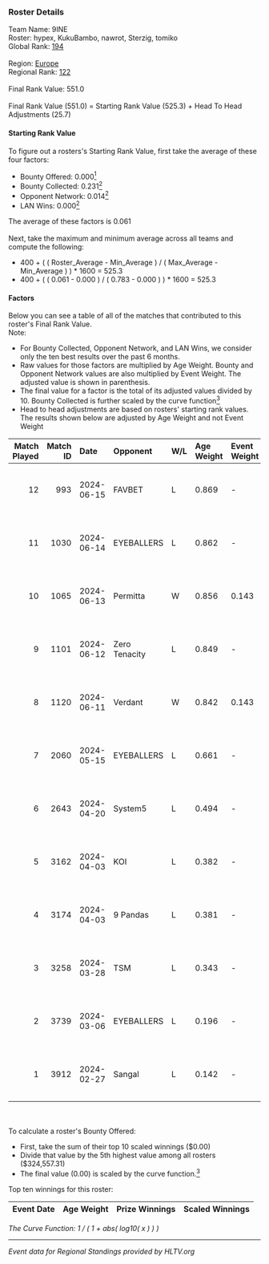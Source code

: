 ### Roster Details<br />
Team Name: 9INE<br />
Roster: hypex, KukuBambo, nawrot, Sterzig, tomiko<br />
Global Rank: [194](../standings_global.md)<br />
<br />
Region: [Europe]( ../standings_europe.md)<br />
Regional Rank: [122]( ../standings_europe.md)<br />
<br />
Final Rank Value:  551.0<br />
<br />
Final Rank Value (551.0) = Starting Rank Value (525.3) + Head To Head Adjustments (25.7)<br />

#### Starting Rank Value<br />
To figure out a rosters's Starting Rank Value, first take the average of these four factors:<br />
- Bounty Offered: 0.000[<sup>1</sup>](#table2)
- Bounty Collected: 0.231[<sup>2</sup>](#table1)
- Opponent Network: 0.014[<sup>2</sup>](#table1)
- LAN Wins: 0.000[<sup>2</sup>](#table1)

The average of these factors is 0.061<br />
<br />
Next, take the maximum and minimum average across all teams and compute the following:<br />
- 400 + ( ( Roster_Average - Min_Average ) / ( Max_Average - Min_Average ) ) * 1600 = 525.3
- 400 + ( ( 0.061 - 0.000 ) / ( 0.783 - 0.000 ) ) * 1600 = 525.3


#### Factors<br />
Below you can see a table of all of the matches that contributed to this roster's Final Rank Value.<br />
Note:<br />

- For Bounty Collected, Opponent Network, and LAN Wins, we consider only the ten best results over the past 6 months.
- Raw values for those factors are multiplied by Age Weight. Bounty and Opponent Network values are also multiplied by Event Weight. The adjusted value is shown in parenthesis.
- The final value for a factor is the total of its adjusted values divided by 10. Bounty Collected is further scaled by the curve function[<sup>3</sup>](#curveFunction)
- Head to head adjustments are based on rosters' starting rank values. The results shown below are adjusted by Age Weight and not Event Weight
<span id="table1"></span><br />


| Match Played | Match ID | Date       | Opponent      | W/L | Age Weight | Event Weight | Bounty Collected | Opponent Network | LAN Wins  | H2H Adj. | Roster                                    |
| -: | -: | :- | :- | :- | :- | :- | :- | :- | :- | -: | :- |
|           12 |      993 | 2024-06-15 | FAVBET        | L   | 0.869      | -            | -                | -                | -         |    -4.74 | hypex, KukuBambo, nawrot, Sterzig, tomiko |
|           11 |     1030 | 2024-06-14 | EYEBALLERS    | L   | 0.862      | -            | -                | -                | -         |    -3.68 | hypex, KukuBambo, nawrot, Sterzig, tomiko |
|           10 |     1065 | 2024-06-13 | Permitta      | W   | 0.856      | 0.143        | 0.024 (0.003)    | 0.876 (0.107)    | 0 (0.000) |    24.07 | hypex, KukuBambo, nawrot, Sterzig, tomiko |
|            9 |     1101 | 2024-06-12 | Zero Tenacity | L   | 0.849      | -            | -                | -                | -         |    -1.13 | hypex, KukuBambo, nawrot, Sterzig, tomiko |
|            8 |     1120 | 2024-06-11 | Verdant       | W   | 0.842      | 0.143        | 0.015 (0.002)    | 0.299 (0.036)    | 0 (0.000) |    23.57 | hypex, KukuBambo, nawrot, Sterzig, tomiko |
|            7 |     2060 | 2024-05-15 | EYEBALLERS    | L   | 0.661      | -            | -                | -                | -         |    -2.38 | hypex, KukuBambo, Sterzig, tomiko, zEden  |
|            6 |     2643 | 2024-04-20 | System5       | L   | 0.494      | -            | -                | -                | -         |    -4.70 | hypex, KukuBambo, Sterzig, tomiko, zEden  |
|            5 |     3162 | 2024-04-03 | KOI           | L   | 0.382      | -            | -                | -                | -         |    -0.52 | hypex, KukuBambo, Sterzig, tomiko, zEden  |
|            4 |     3174 | 2024-04-03 | 9 Pandas      | L   | 0.381      | -            | -                | -                | -         |    -0.74 | hypex, KukuBambo, Sterzig, tomiko, zEden  |
|            3 |     3258 | 2024-03-28 | TSM           | L   | 0.343      | -            | -                | -                | -         |    -3.24 | KEi, KukuBambo, mynio, nawrot, tomiko     |
|            2 |     3739 | 2024-03-06 | EYEBALLERS    | L   | 0.196      | -            | -                | -                | -         |    -0.67 | KEi, KukuBambo, mynio, nawrot, tomiko     |
|            1 |     3912 | 2024-02-27 | Sangal        | L   | 0.142      | -            | -                | -                | -         |    -0.13 | KEi, KukuBambo, mynio, nawrot, tomiko     |

<br />
<span id="table2"></span><br />
To calculate a roster's Bounty Offered:<br />

- First, take the sum of their top 10 scaled winnings ($0.00)
- Divide that value by the 5th highest value among all rosters ($324,557.31)
- The final value (0.00) is scaled by the curve function.[<sup>3</sup>](#curveFunction)

Top ten winnings for this roster:<br />

| Event Date | Age Weight | Prize Winnings | Scaled Winnings |
| :- | -: | :- | :- |


<span id="curveFunction"></span>_The Curve Function: 1 / ( 1 + abs( log10( x ) ) )_<br />

---
_Event data for Regional Standings provided by HLTV.org_<br />
